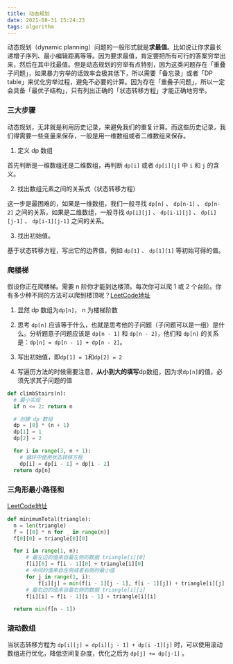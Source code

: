```yaml
---
title: 动态规划
date: 2021-08-31 15:24:23
tags: algorithm
---
```


动态规划（dynamic planning）问题的一般形式就是**求最值**。比如说让你求最⻓递增子序列、最小编辑距离等等。因为要求最值，肯定要把所有可行的答案穷举出来，然后在其中找最值。但是动态规划的穷举有点特别，因为这类问题存在「重叠子问题」，如果暴力穷举的话效率会极其低下，所以需要「备忘录」或者「DP table」来优化穷举过程，避免不必要的计算。因为存在「重叠子问题」，所以一定会具备「最优子结构」，只有列出正确的「状态转移方程」才能正确地穷举。

### 三大步骤

动态规划，无非就是利用历史记录，来避免我们的重复计算。而这些历史记录，我们得需要一些变量来保存，一般是用一维数组或者二维数组来保存。

1. 定义 dp 数组

首先判断是一维数组还是二维数组，再判断 `dp[i]` 或者 `dp[i][j]` 中 `i` 和 `j` 的含义。

2. 找出数组元素之间的关系式（状态转移方程）

这一步是最困难的，如果是一维数组，我们一般寻找 `dp[n]` 、 `dp[n-1]` 、 `dp[n-2]` 之间的关系，如果是二维数组，一般寻找 `dp[i][j]` 、 `dp[i-1][j]` 、 `dp[i][j-1]` 、 `dp[i-1][j-1]` 之间的关系。

3. 找出初始值。

基于状态转移方程，写出它的边界值，例如 `dp[1]` 、 `dp[1][1]` 等初始可得的值。

<!-- more -->

### 爬楼梯

假设你正在爬楼梯。需要 n 阶你才能到达楼顶。每次你可以爬 1 或 2 个台阶。你有多少种不同的方法可以爬到楼顶呢？[LeetCode地址](https://leetcode-cn.com/problems/climbing-stairs/)

1. 显然 dp 数组为`dp[n]`， n 为楼梯阶数

2. 思考 `dp[n]` 应该等于什么，也就是思考他的子问题（子问题可以是一组）是什么。分析题意子问题应该是 `dp[n - 1]` 和 `dp[n - 2]`，他们和 `dp[n]` 的关系是：`dp[n] = dp[n - 1] + dp[n - 2]`。

3. 写出初始值，即`dp[1] = 1`和`dp[2] = 2`

4. 写遍历方法的时候需要注意，**从小到大的填写**dp数组，因为求`dp[n]`的值，必须先求其子问题的值

```python
def climbStairs(n):
  # 最小实现
  if n <= 2: return n

  # 创建 dp 数组
  dp = [0] * (n + 1)
  dp[1] = 1
  dp[2] = 2

  for i in range(3, n + 1):
    # 循环中使用状态转移方程
    dp[i] = dp[i - 1] + dp[i - 2]
  return dp[n]
```

### 三角形最小路径和

[LeetCode地址](https://leetcode-cn.com/problems/triangle/)

```python
def minimumTotal(triangle):
  n = len(triangle)
  f = [[0] * n for _ in range(n)]
  f[0][0] = triangle[0][0]

  for i in range(1, n):
      # 最左边的值来自最左侧的数据 triangle[i][0]
      f[i][0] = f[i - 1][0] + triangle[i][0]
      # 中间的值来自左侧或者右侧的最小值
      for j in range(1, i):
          f[i][j] = min(f[i - 1][j - 1], f[i - 1][j]) + triangle[i][j]
      # 最右边的值来自最右侧的数据 triangle[i][i]
      f[i][i] = f[i - 1][i - 1] + triangle[i][i]
  
  return min(f[n - 1])
```

### 滚动数组

当状态转移方程为 `dp[i][j] = dp[i][j - 1] + dp[i -1][j]` 时，可以使用滚动数组进行优化，降低空间复杂度，优化之后为 `dp[j] += dp[j-1]` 。
